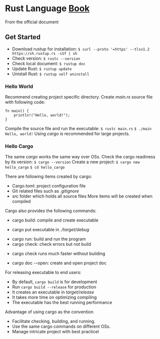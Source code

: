 # Rust Language [Book](https://doc.rust-lang.org/book/title-page.html)
From the official document

## Get Started
* Download rustup for installation:
`$ curl --proto '=https' --tlsv1.2 https://sh.rustup.rs -sSf | sh`
* Check version:
`$ rustc --version`
* Check local document:
`$ rustup doc`
* Update Rust:
`$ rustup update`
* Unistall Rust:
`$ rustup self uninstall`

### Hello World
Recommend creating project specific directory.
Create *main.rs* source file with following code:
```
fn main() {
    println!("Hello, world!");
}
```
Compile the source file and run the executable:
`$ rustc main.rs`
`$ ./main`
`Hello, world!`
Using *cargo* is recommended for large projects.

### Hello Cargo
The same *cargo* works the same way over OSs.
Check the cargo readiness by its version:
`$ cargo --version`
Create a new project:
`$ cargo new hello_cargo`
`$ cd hello_cargo`

There are following items created by cargo:
* Cargo.toml: project configuration file
* Git related files such as *.gitignore*
* *src* folder which holds all source files
More items will be created when compiled

Cargo also provides the following commands:
* cargo build: compile and create executable
+ cargo put executable in *./target/debug*
* cargo run: build and run the program
* cargo check: check errors but not build
+ cargo check runs much faster without building
* cargo doc --open: create and open project doc

For releasing executable to end users:
* By default, `cargo build` is for development
* Run `cargo build --release` for production
* It creates an executable in *target/release*
* It takes more time on optimizing compiling
* The executable has the best running performance

Advantage of using cargo as the convention
* Facilitate checking, building, and running.
* Use the same cargo commands on different OSs.
* Manage intricate project with best practicel